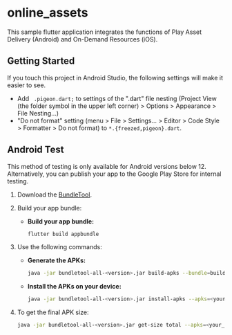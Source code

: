 # online_assets

This sample flutter application integrates the functions of Play Asset Delivery (Android) and On-Demand Resources (iOS).

## Getting Started

If you touch this project in Android Studio, the following settings will make it easier to see.
- Add ` .pigeon.dart;` to settings of the ".dart" file nesting (Project View (the folder symbol in the upper left corner) > Options > Appearance > File Nesting...)
- "Do not format" setting (menu > File > Settings... > Editor > Code Style > Formatter > Do not format) to `*.{freezed,pigeon}.dart`.

## Android Test

This method of testing is only available for Android versions below 12. Alternatively, you can publish your app to the Google Play Store for internal testing.

1. Download the [BundleTool](https://github.com/google/bundletool/releases).

2. Build your app bundle:

    - **Build your app bundle:**
        ```bash
        flutter build appbundle
        ```

3. Use the following commands:

    - **Generate the APKs:**
        ```bash
        java -jar bundletool-all-<version>.jar build-apks --bundle=build/app/outputs/bundle/release/app-release.aab --output=<your_temp_dir>/app-release-pad-test.apks --local-testing
        ```

    - **Install the APKs on your device:**
        ```bash
        java -jar bundletool-all-<version>.jar install-apks --apks=<your_temp_dir>/app-release-pad-test.apks
        ```

4. To get the final APK size:
    ```bash
    java -jar bundletool-all-<version>.jar get-size total --apks=<your_temp_dir>/app-release-pad-test.apks --dimensions=SDK
    ```

